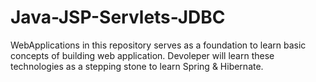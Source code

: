 # Java-JSP-Servlets-JDBC

WebApplications in this repository serves as a foundation to learn basic concepts of building web application. Devoleper will learn these technologies as a stepping stone to learn Spring & Hibernate.
